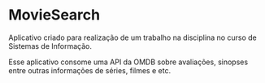 # MovieSearch
Aplicativo criado para realização de um trabalho na disciplina no curso de Sistemas de Informação.

Esse aplicativo consome uma API da OMDB sobre avaliações, sinopses entre outras informações de séries, filmes e etc.
